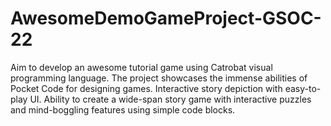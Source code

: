 # AwesomeDemoGameProject-GSOC-22
Aim to develop an awesome tutorial game using Catrobat visual programming language. The project showcases the immense abilities of Pocket Code for designing games. Interactive story depiction with easy-to-play UI. Ability to create a wide-span story game with interactive puzzles and mind-boggling features using simple code blocks.
